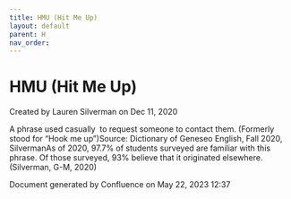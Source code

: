 ```yaml
---
title: HMU (Hit Me Up)
layout: default
parent: H
nav_order:
---
```


# HMU (Hit Me Up)

Created by  Lauren Silverman on Dec 11, 2020

A phrase used casually  to request someone to contact them. (Formerly stood for “Hook me up”)Source: Dictionary of Geneseo English, Fall 2020, SilvermanAs of 2020, 97.7% of students surveyed are familiar with this phrase. Of those surveyed, 93% believe that it originated elsewhere.(Silverman, G-M, 2020)

Document generated by Confluence on May 22, 2023 12:37


